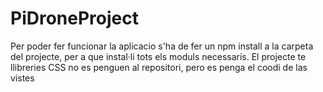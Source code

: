 # PiDroneProject

Per poder fer funcionar la aplicacio s'ha de fer un npm install a la carpeta del projecte, per a que instal·li tots els moduls necessaris.
El projecte te llibreries CSS no es penguen al repositori, pero es penga el coodi de las vistes
